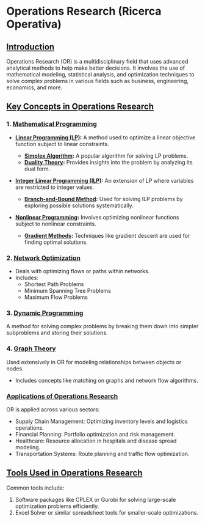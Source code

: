 # Operations Research (Ricerca Operativa)

## [Introduction](pplx://action/followup)

Operations Research (OR) is a multidisciplinary field that uses advanced analytical methods to help make better decisions. It involves the use of mathematical modeling, statistical analysis, and optimization techniques to solve complex problems in various fields such as business, engineering, economics, and more.

## [Key Concepts in Operations Research](pplx://action/followup)

### 1. [**Mathematical Programming**](pplx://action/followup)

- **[Linear Programming (LP)](pplx://action/followup):** A method used to optimize a linear objective function subject to linear constraints.
  - **[Simplex Algorithm](pplx://action/followup):** A popular algorithm for solving LP problems.
  - **[Duality Theory](pplx://action/followup):** Provides insights into the problem by analyzing its dual form.

- **[Integer Linear Programming (ILP)](pplx://action/followup):** An extension of LP where variables are restricted to integer values.
  - **[Branch-and-Bound Method](pplx://action/followup):** Used for solving ILP problems by exploring possible solutions systematically.

- **[Nonlinear Programming](pplx://action/followup):** Involves optimizing nonlinear functions subject to nonlinear constraints.
  - **[Gradient Methods](pplx://action/followup):** Techniques like gradient descent are used for finding optimal solutions.

### 2. [**Network Optimization**](pplx://action/followup)

- Deals with optimizing flows or paths within networks.
- Includes:
  - Shortest Path Problems
  - Minimum Spanning Tree Problems
  - Maximum Flow Problems

### 3. [**Dynamic Programming**](pplx://action/followup)

A method for solving complex problems by breaking them down into simpler subproblems and storing their solutions.

### 4. [**Graph Theory**](pplx://action/followup)

Used extensively in OR for modeling relationships between objects or nodes.
- Includes concepts like matching on graphs and network flow algorithms.

### [Applications of Operations Research](pplx://action/followup)

OR is applied across various sectors:
- Supply Chain Management: Optimizing inventory levels and logistics operations.
- Financial Planning: Portfolio optimization and risk management.
- Healthcare: Resource allocation in hospitals and disease spread modeling.
- Transportation Systems: Route planning and traffic flow optimization.

## [Tools Used in Operations Research](pplx://action/followup)

Common tools include:
1. Software packages like CPLEX or Gurobi for solving large-scale optimization problems efficiently.
2. Excel Solver or similar spreadsheet tools for smaller-scale optimizations.
